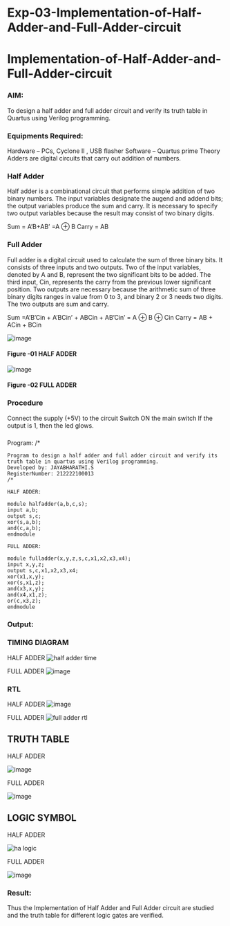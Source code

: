 # Exp-03-Implementation-of-Half-Adder-and-Full-Adder-circuit

# Implementation-of-Half-Adder-and-Full-Adder-circuit
### AIM:
To design a half adder and full adder circuit and verify its truth table in Quartus using Verilog programming.

### Equipments Required:
Hardware – PCs, Cyclone II , USB flasher
Software – Quartus prime
Theory
Adders are digital circuits that carry out addition of numbers.

### Half Adder
Half adder is a combinational circuit that performs simple addition of two binary numbers. The input variables designate the augend and addend bits; the output variables produce the sum and carry. It is necessary to specify two output variables because the result may consist of two binary digits.

Sum = A’B+AB’ =A ⊕ B Carry = AB

### Full Adder
Full adder is a digital circuit used to calculate the sum of three binary bits. It consists of three inputs and two outputs. Two of the input variables, denoted by A and B, represent the two significant bits to be added. The third input, Cin, represents the carry from the previous lower significant position. Two outputs are necessary because the arithmetic sum of three binary digits ranges in value from 0 to 3, and binary 2 or 3 needs two digits. The two outputs are sum and carry.

Sum =A’B’Cin + A’BCin’ + ABCin + AB’Cin’ = A ⊕ B ⊕ Cin Carry = AB + ACin + BCin

 ![image](https://user-images.githubusercontent.com/36288975/163552156-a13e5a56-c638-4110-97d9-8896907c8d25.png)

#### Figure -01 HALF ADDER 


![image](https://user-images.githubusercontent.com/36288975/163552057-b3547877-6d07-45b4-b7e0-bcfebfad9e1d.png)

#### Figure -02 FULL ADDER 

### Procedure

Connect the supply (+5V) to the circuit
Switch ON the main switch
If the output is 1, then the led glows.
### 
Program:
/*
```
Program to design a half adder and full adder circuit and verify its truth table in quartus using Verilog programming.
Developed by: JAYABHARATHI.S
RegisterNumber: 212222100013
/*

HALF ADDER:

module halfadder(a,b,c,s);
input a,b;
output s,c;
xor(s,a,b);
and(c,a,b);
endmodule

FULL ADDER:

module fulladder(x,y,z,s,c,x1,x2,x3,x4);
input x,y,z;
output s,c,x1,x2,x3,x4;
xor(x1,x,y);
xor(s,x1,z);
and(x3,x,y);
and(x4,x1,z);
or(c,x3,z);
endmodule 
```

### Output:

### TIMING DIAGRAM

HALF ADDER
![half adder time](https://user-images.githubusercontent.com/120367796/232683223-f9743a16-702c-4914-981e-10a3cd6fb7b7.png)

FULL ADDER
![image](https://user-images.githubusercontent.com/120367796/232683146-987f2322-014e-422a-a906-ab5c0fffac93.png)


### RTL

HALF ADDER
![image](https://user-images.githubusercontent.com/120367796/232683957-510252ee-e3a4-48f8-b26a-3eeba488c2b5.png)

FULL ADDER
![full adder rtl](https://user-images.githubusercontent.com/120367796/232684002-09fc37c4-9bb3-4289-b179-0c2fc6ad81f0.png)


## TRUTH TABLE

HALF ADDER

![image](https://user-images.githubusercontent.com/120367796/232685416-a5699dea-43d3-4646-8470-cb23fd7e298c.png)

FULL ADDER

![image](https://user-images.githubusercontent.com/120367796/232685444-c72487f6-55a7-47ff-a594-3c5d861bb208.png)


## LOGIC SYMBOL

HALF ADDER

![ha logic](https://user-images.githubusercontent.com/120367796/232685258-6de83d55-4bf3-4ca5-bf2a-9bda62f025ad.png)

FULL ADDER

![image](https://user-images.githubusercontent.com/120367796/232685330-4ec237b6-ae9e-4f89-82b4-26ec467b45a9.png)


### Result:
Thus the Implementation of Half Adder and Full Adder circuit are studied and the truth table for different logic gates are verified.

